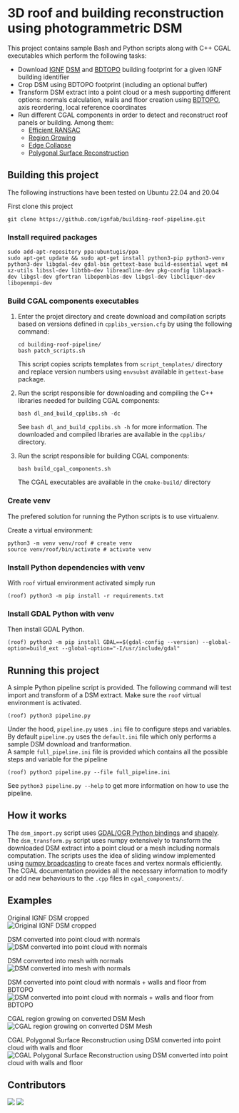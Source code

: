 # 3D roof and building reconstruction using photogrammetric DSM

This project contains sample Bash and Python scripts along with C++ CGAL executables which perform the following tasks:
* Download [IGNF](https://www.ign.fr/institut/identity-card) [DSM](https://geoservices.ign.fr/actualites/2020-12-10-MNT-MNS) and [BDTOPO](https://geoservices.ign.fr/documentation/donnees/vecteur/bdtopo) building footprint for a given IGNF building identifier
* Crop DSM using BDTOPO footprint (including an optional buffer)
* Transform DSM extract into a point cloud or a mesh supporting different options: normals calculation, walls and floor creation using [BDTOPO](https://geoservices.ign.fr/documentation/donnees/vecteur/bdtopo), axis reordering, local reference coordinates
* Run different CGAL components in order to detect and reconstruct roof panels or building. Among them:
    * [Efficient RANSAC](https://doc.cgal.org/latest/Shape_detection/index.html#title1)
    * [Region Growing](https://doc.cgal.org/latest/Shape_detection/index.html#title10)
    * [Edge Collapse](https://doc.cgal.org/latest/Surface_mesh_simplification/index.html)
    * [Polygonal Surface Reconstruction](https://doc.cgal.org/latest/Polygonal_surface_reconstruction/index.html)


## Building this project

The following instructions have been tested on Ubuntu 22.04 and 20.04

First clone this project

```shell
git clone https://github.com/ignfab/building-roof-pipeline.git
```

### Install required packages

```shell
sudo add-apt-repository ppa:ubuntugis/ppa
sudo apt-get update && sudo apt-get install python3-pip python3-venv python3-dev libgdal-dev gdal-bin gettext-base build-essential wget m4 xz-utils libssl-dev libtbb-dev libreadline-dev pkg-config liblapack-dev libgsl-dev gfortran libopenblas-dev libgsl-dev libcliquer-dev libopenmpi-dev
```

### Build CGAL components executables

1. Enter the projet directory and create download and compilation scripts based on versions defined in `cpplibs_version.cfg` by using the following command:
   ```shell
   cd building-roof-pipeline/
   bash patch_scripts.sh
   ```
   This script copies scripts templates from `script_templates/` directory and replace version numbers using `envsubst` available in `gettext-base` package.

2. Run the script responsible for downloading and compiling the C++ libraries needed for building CGAL components:
   ```shell
   bash dl_and_build_cpplibs.sh -dc
   ```
   See `bash dl_and_build_cpplibs.sh -h` for more information. The downloaded and compiled libraries are available in the `cpplibs/` directory.

4. Run the script responsible for building CGAL components:
   ```shell
   bash build_cgal_components.sh
   ``` 
   The CGAL executables are available in the `cmake-build/` directory

### Create venv

The prefered solution for running the Python scripts is to use virtualenv.  

Create a virtual environment: 

```shell
python3 -m venv venv/roof # create venv
source venv/roof/bin/activate # activate venv
```

### Install Python dependencies with venv

With `roof` virtual environment activated simply run

```shell
(roof) python3 -m pip install -r requirements.txt
```

### Install GDAL Python with venv

Then install GDAL Python. 

```shell
(roof) python3 -m pip install GDAL==$(gdal-config --version) --global-option=build_ext --global-option="-I/usr/include/gdal"
```

## Running this project

A simple Python pipeline script is provided. The following command will test import and transform of a DSM extract. Make sure the `roof` virtual environment is activated.

```shell
(roof) python3 pipeline.py
```

Under the hood, `pipeline.py` uses `.ini` file to configure steps and variables. By default `pipeline.py` uses the `default.ini` file which only performs a sample DSM download and tranformation.  
A sample `full_pipeline.ini` file is provided which contains all the possible steps and variable for the pipeline

```shell
(roof) python3 pipeline.py --file full_pipeline.ini
```

See `python3 pipeline.py --help` to get more information on how to use the pipeline.

## How it works

The `dsm_import.py` script uses [GDAL/OGR Python bindings](https://gdal.org/api/python_bindings.html) and [shapely](https://shapely.readthedocs.io/en/stable/manual.html).  
The `dsm_transform.py` script uses numpy extensively to transform the downloaded DSM extract into a point cloud or a mesh including normals computation. The scripts uses the idea of sliding window implemented using [numpy broadcasting](https://numpy.org/doc/stable/user/basics.broadcasting.html) to create faces and vertex normals efficiently.  
The CGAL documentation provides all the necessary information to modify or add new behaviours to the `.cpp` files in `cgal_components/`.

## Examples

Original IGNF DSM cropped  
![Original IGNF DSM cropped](pics/cropped_dsm.png)

DSM converted into point cloud with normals  
![DSM converted into point cloud with normals](pics/point_cloud_with_normals.png)

DSM converted into mesh with normals  
![DSM converted into mesh with normals](pics/mesh_with_normals.png)

DSM converted into point cloud with normals + walls and floor from BDTOPO  
![DSM converted into point cloud with normals + walls and floor from BDTOPO](pics/point_cloud_walls_with_normals.png)

CGAL region growing on converted DSM Mesh  
![CGAL region growing on converted DSM Mesh](pics/region_growing_mesh.png)

CGAL Polygonal Surface Reconstruction using DSM converted into point cloud with walls and floor  
![CGAL Polygonal Surface Reconstruction using DSM converted into point cloud with walls and floor](pics/psr_ransac.png)

## Contributors 

[![](https://github.com/esgn.png?size=50)](https://github.com/esgn)
[![](https://github.com/indyteo.png?size=50)](https://github.com/indyteo)
